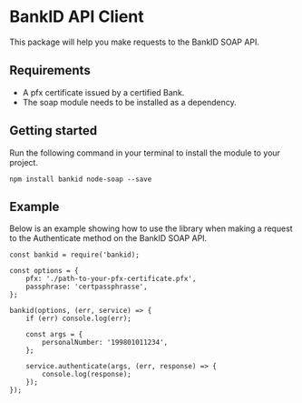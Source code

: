 # BankID API Client

This package will help you make requests to the BankID SOAP API.

## Requirements

- A pfx certificate issued by a certified Bank.
- The soap module needs to be installed as a dependency.

## Getting started

Run the following command in your terminal to install the module to your project.

```
npm install bankid node-soap --save
```

## Example

Below is an example showing how to use the library when making a request to the Authenticate method on the BankID SOAP API.

```node
const bankid = require('bankid);

const options = {
	pfx: './path-to-your-pfx-certificate.pfx',
	passphrase: 'certpassphrasse',
};

bankid(options, (err, service) => {
	if (err) console.log(err);
	
	const args = {
		personalNumber: '199801011234',
	};
	
	service.authenticate(args, (err, response) => {
		console.log(response);
	});
});
```
